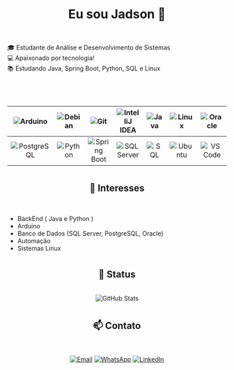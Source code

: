 <!--

**JadsonGitHub/JadsonGitHub** is a ✨ _special_ ✨ repository because its `README.md` (this file) appears on your GitHub profile.

Here are some ideas to get you started:

- 🔭 I’m currently working on ...
- 🌱 I’m currently learning ...
- 👯 I’m looking to collaborate on ...
- 🤔 I’m looking for help with ...
- 💬 Ask me about ...
- 📫 How to reach me: ...
- 😄 Pronouns: ...
- ⚡ Fun fact: ...

## Hi there 👋

-->

<h1 align="center"> Eu sou Jadson 👋 </h1><br>

🎓 Estudante de Análise e Desenvolvimento de Sistemas  
💻 Apaixonado por tecnologia!  
📚 Estudando Java, Spring Boot, Python, SQL e Linux  

<h1 align="center"></h1><br>

<div align="center">
  
<!--

|![Arduino](https://img.shields.io/badge/Arduino-00979D?style=for-the-badge&logo=arduino&logoColor=white)|![Debian](https://img.shields.io/badge/Debian-A81D33?style=for-the-badge&logo=debian&logoColor=white)|![Git](https://img.shields.io/badge/Git-F05032?style=for-the-badge&logo=git&logoColor=white)|
| :---: | :---: | :---: |
|![IntelliJ IDEA](https://img.shields.io/badge/IntelliJIDEA-000000?style=for-the-badge&logo=intellij-idea&logoColor=white)|![Java](https://img.shields.io/badge/Java-ED8B00?style=for-the-badge&logo=java&logoColor=white)|![Linux](https://img.shields.io/badge/Linux-FCC624?style=for-the-badge&logo=linux&logoColor=black)|
|![Oracle](https://img.shields.io/badge/Oracle-F80000?style=for-the-badge&logo=oracle&logoColor=white)|![PostgreSQL](https://img.shields.io/badge/PostgreSQL-336791?style=for-the-badge&logo=postgresql&logoColor=white)|![Python](https://img.shields.io/badge/Python-3776AB?style=for-the-badge&logo=python&logoColor=white)|
|![Spring Boot](https://img.shields.io/badge/SpringBoot-6DB33F?style=for-the-badge&logo=spring-boot&logoColor=white)|![SQL Server](https://img.shields.io/badge/SQL_Server-CC2927?style=for-the-badge&logo=microsoft-sql-server&logoColor=white)|![SQL](https://img.shields.io/badge/SQL-4479A1?style=for-the-badge&logo=sqlite&logoColor=white)|
|![Ubuntu](https://img.shields.io/badge/Ubuntu-E95420?style=for-the-badge&logo=ubuntu&logoColor=white)|![VS Code](https://img.shields.io/badge/VSCode-0078d7?style=for-the-badge&logo=visual-studio-code&logoColor=white)|

-->

|![Arduino](https://img.shields.io/badge/Arduino-00979D?style=for-the-badge&logo=arduino&logoColor=white)|![Debian](https://img.shields.io/badge/Debian-A81D33?style=for-the-badge&logo=debian&logoColor=white)|![Git](https://img.shields.io/badge/Git-F05032?style=for-the-badge&logo=git&logoColor=white)|![IntelliJ IDEA](https://img.shields.io/badge/IntelliJIDEA-000000?style=for-the-badge&logo=intellij-idea&logoColor=white)|![Java](https://img.shields.io/badge/Java-ED8B00?style=for-the-badge&logo=java&logoColor=white)|![Linux](https://img.shields.io/badge/Linux-FCC624?style=for-the-badge&logo=linux&logoColor=black)|![Oracle](https://img.shields.io/badge/Oracle-F80000?style=for-the-badge&logo=oracle&logoColor=white)|
| :---: | :---: | :---: | :---: | :---: | :---: | :---: |
|![PostgreSQL](https://img.shields.io/badge/PostgreSQL-336791?style=for-the-badge&logo=postgresql&logoColor=white)|![Python](https://img.shields.io/badge/Python-3776AB?style=for-the-badge&logo=python&logoColor=white)|![Spring Boot](https://img.shields.io/badge/SpringBoot-6DB33F?style=for-the-badge&logo=spring-boot&logoColor=white)|![SQL Server](https://img.shields.io/badge/SQL_Server-CC2927?style=for-the-badge&logo=microsoft-sql-server&logoColor=white)|![SQL](https://img.shields.io/badge/SQL-4479A1?style=for-the-badge&logo=sqlite&logoColor=white)|![Ubuntu](https://img.shields.io/badge/Ubuntu-E95420?style=for-the-badge&logo=ubuntu&logoColor=white)|![VS Code](https://img.shields.io/badge/VSCode-0078d7?style=for-the-badge&logo=visual-studio-code&logoColor=white)|

</div>

<h1 align="center"></h1>

<h2 align="center"> 🧠 Interesses </h2><br>

- BackEnd ( Java e Python )
- Arduino  
- Banco de Dados (SQL Server, PostgreSQL, Oracle)  
- Automação
- Sistemas Linux

<h1 align="center"></h1>

<h2 align="center"> 🔄 Status </h2><br>

<div align="center"><img src="https://github-readme-stats.vercel.app/api?username=JadsonGitHub&show_icons=true&theme=tokyonight" alt="GitHub Stats" /></div>

<h1 align="center"></h1>

<!--

### 📁 Projetos em destaque

---

- 🔖 **Sistema de Gerenciamento de Biblioteca** – Projeto acadêmico com banco Oracle e interface Java  
- ⚙️ **Automação com Arduino e sensores** – Projetos com integração entre hardware e software  
- 🐍 **Scripts Python para ETL** – Extração e carga de dados entre bancos SQL

-->

<h2 align="center"> 📫 Contato </h2><br>

<div align="center">
  
[![Email](https://img.shields.io/badge/Email-0088CC?style=for-the-badge&logo=mail.ru&logoColor=white)](mailto:jadson.nascimento060@academico.ifs.edu.br)
[![WhatsApp](https://img.shields.io/badge/WhatsApp-25D366?style=for-the-badge&logo=whatsapp&logoColor=white)](https://wa.me/+5579998290696)
[![LinkedIn](https://img.shields.io/badge/LinkedIn-0077B5?style=for-the-badge&logo=linkedin&logoColor=white)](https://br.linkedin.com/in/jadson-nascimento-0600371b6)

<!--
[![Email](https://img.shields.io/badge/Email-000000?style=for-the-badge&logo=email&logoColor=white)](mailto:seuemail@exemplo.com)
[![Gmail](https://img.shields.io/badge/Gmail-D14836?style=for-the-badge&logo=gmail&logoColor=white)](mailto:seuemail@exemplo.com)
[![Outlook](https://img.shields.io/badge/Outlook-0078D4?style=for-the-badge&logo=outlook&logoColor=white)](mailto:seuemail@exemplo.com)
[![Mail.ru](https://img.shields.io/badge/Mail.ru-0088CC?style=for-the-badge&logo=mail.ru&logoColor=white)](mailto:seuemail@exemplo.com)
-->

</div>

<h1 align="center"></h1>



